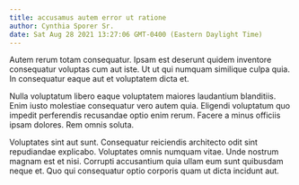 ```yaml
---
title: accusamus autem error ut ratione
author: Cynthia Sporer Sr.
date: Sat Aug 28 2021 13:27:06 GMT-0400 (Eastern Daylight Time)
---
```

Autem rerum totam consequatur. Ipsam est deserunt quidem inventore consequatur voluptas cum aut iste. Ut ut qui numquam similique culpa quia. In consequatur eaque aut et voluptatem dicta et.

 Nulla voluptatum libero eaque voluptatem maiores laudantium blanditiis. Enim iusto molestiae consequatur vero autem quia. Eligendi voluptatum quo impedit perferendis recusandae optio enim rerum. Facere a minus officiis ipsam dolores. Rem omnis soluta.

 Voluptates sint aut sunt. Consequatur reiciendis architecto odit sint repudiandae explicabo. Voluptates omnis numquam vitae. Unde nostrum magnam est et nisi. Corrupti accusantium quia ullam eum sunt quibusdam neque et. Quo qui consequatur optio corporis quam ut dicta incidunt aut.